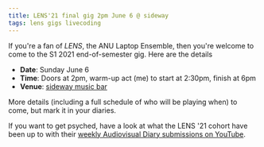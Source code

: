 ```yaml
---
title: LENS'21 final gig 2pm June 6 @ sideway
tags: lens gigs livecoding
---
```


If you're a fan of _LENS_, the ANU Laptop Ensemble, then you're welcome to come
to the S1 2021 end-of-semester gig. Here are the details

- **Date**: Sunday June 6
- **Time**: Doors at 2pm, warm-up act (me) to start at 2:30pm, finish at 6pm
- **Venue**: [sideway music bar](https://sidewaybc.com)

More details (including a full schedule of who will be playing when) to come,
but mark it in your diaries.

If you want to get psyched, have a look at what the LENS '21 cohort have been up
to with their [weekly Audiovisual Diary submissions on
YouTube](https://www.youtube.com/watch?v=mcVQ4-5YvlE&list=PLKm3iGh1D7Mvm9byMk4mP40xVxYAbSUIn).
